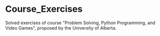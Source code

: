 # Course_Exercises
Solved exercises of course "Problem Solving, Python Programming, and Video Games", proposed by the University of Alberta.
